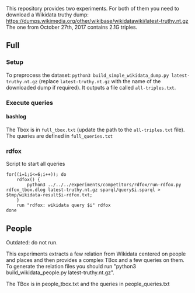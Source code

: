 This repository provides two experiments. For both of them you need to download a Wikidata truthy dump:
https://dumps.wikimedia.org/other/wikibase/wikidatawiki/latest-truthy.nt.gz
The one from October 27th, 2017 contains 2.1G triples.

## Full

### Setup

To preprocess the dataset: `python3 build_simple_wikidata_dump.py latest-truthy.nt.gz`
(replace `latest-truthy.nt.gz` with the name of the downloaded dump if required).
It outputs a file called `all-triples.txt`.


### Execute queries

#### bashlog

The Tbox is in `full_tbox.txt` (update the path to the `all-triples.txt` file).
The queries are defined in `full_queries.txt`


### rdfox

Script to start all queries
```
for((i=1;i<=6;i++)); do
    rdfox() { 
        python3 ../../../experiments/competitors/rdfox/run-rdfox.py rdfox_tbox.dlog latest-truthy.nt.gz sparql/query$i.sparql > $tmp/wikidata-result$i-rdfox.txt;
	}
    run "rdfox: wikidata query $i" rdfox
done
```

## People

Outdated: do not run.

This experiments extracts a few relation from Wikidata centered on people and places and then provides a complex TBox and a few queries on them.
To generate the relation files you should run "python3 build_wikidata_people.py latest-truthy.nt.gz".

The TBox is in people_tbox.txt and the queries in people_queries.txt
